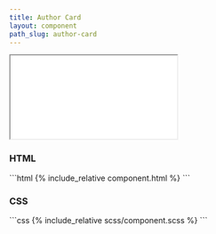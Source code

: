 ```yaml
---
title: Author Card
layout: component
path_slug: author-card
---
```


<iframe class="large" src="{{ site.baseurl}}/component/{{ page.path_slug }}/example.html"></iframe>

<h3>HTML</h3>
```html
{% include_relative component.html %}
```

<h3>CSS</h3>
```css
{% include_relative scss/component.scss %}
```
